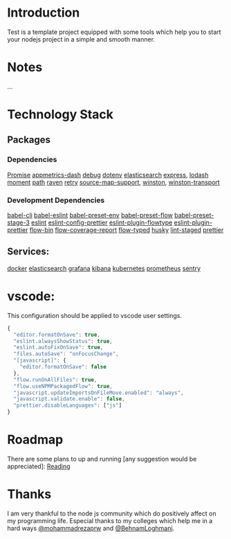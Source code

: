 # Introduction
Test is a template project equipped with some tools which help you to start your nodejs project in a simple and smooth manner.

# Notes
...

# Technology Stack

## Packages

### Dependencies
[Promise](https://github.com/then/promise)
[appmetrics-dash](https://github.com/RuntimeTools/appmetrics-dash)
[debug](https://github.com/visionmedia/debug)
[dotenv](https://github.com/motdotla/dotenv)
[elasticsearch](https://github.com/elastic/elasticsearch)
[express](https://expressjs.com),
[lodash](https://github.com/lodash/lodash)
[moment](https://github.com/moment/moment)
[path](https://github.com/jinder/path)
[raven](https://github.com/getsentry/sentry-javascript)
[retry](https://github.com/tim-kos/node-retry)
[source-map-support](https://github.com/evanw/node-source-map-support),
[winston](https://github.com/winstonjs/winston),
[winston-transport](https://github.com/winstonjs/winston-transport)

### Development Dependencies
[babel-cli](https://github.com/babel/babel/tree/master/packages/babel-cli)
[babel-eslint](https://github.com/babel/babel-eslint)
[babel-preset-env](https://github.com/babel/babel/tree/master/packages/babel-preset-env)
[babel-preset-flow](https://github.com/babel/babel/tree/master/packages/babel-preset-flow)
[babel-preset-stage-3](https://github.com/babel/babel/tree/master/packages/babel-preset-stage-3)
[eslint](https://github.com/eslint/eslint)
[eslint-config-prettier](https://github.com/prettier/eslint-config-prettier)
[eslint-plugin-flowtype](https://github.com/gajus/eslint-plugin-flowtype)
[eslint-plugin-prettier](https://github.com/prettier/eslint-plugin-prettier)
[flow-bin](https://github.com/flowtype/flow-bin)
[flow-coverage-report](https://github.com/rpl/flow-coverage-report)
[flow-typed](https://github.com/flow-typed/flow-typed)
[husky](https://github.com/typicode/husky)
[lint-staged](https://github.com/okonet/lint-staged)
[prettier](https://github.com/prettier/prettier)

## Services:
[docker](https://www.docker.com)
[elasticsearch](https://www.elastic.co/products/elasticsearch)
[grafana](https://grafana.com)
[kibana](https://www.elastic.co/products/kibana)
[kubernetes](https://kubernetes.io)
[prometheus](https://prometheus.io)
[sentry](https://sentry.io)

# vscode:
This configuration should be applied to vscode user settings.

```javascript
{
  "editor.formatOnSave": true,
  "eslint.alwaysShowStatus": true,
  "eslint.autoFixOnSave": true,
  "files.autoSave": "onFocusChange",
  "[javascript]": {
    "editor.formatOnSave": false
  },
  "flow.runOnAllFiles": true,
  "flow.useNPMPackagedFlow": true,
  "javascript.updateImportsOnFileMove.enabled": "always",
  "javascript.validate.enable": false,
  "prettier.disableLanguages": ["js"]
}
```

# Roadmap
There are some plans to up and running [any suggestion would be appreciated]:
[Reading](https://finestructure.co/blog/2016/6/9/monitoring-with-prometheus-grafana-docker-part-2)

# Thanks
I am very thankful to the node js community which do positively affect on my programming life.
Especial thanks to my colleges which help me in a hard ways [@mohammadrezaprw](http://github.com/mohammadrezaprw) and [@BehnamLoghmani](http://github.com/BehnamLoghmani).
